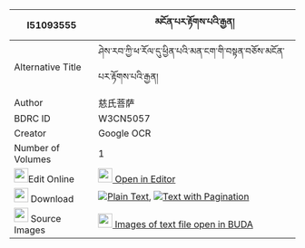 |I51093555|མངོན་པར་རྟོགས་པའི་རྒྱན། 
| --- | --- 
|Alternative Title |ཤེས་རབ་ཀྱི་ཕ་རོལ་དུ་ཕྱིན་པའི་མན་ངག་གི་བསྟན་བཅོས་མངོན་པར་རྟོགས་པའི་རྒྱན།
|Author| 慈氏菩萨
|BDRC ID | W3CN5057
|Creator | Google OCR
|Number of Volumes| 1
|<img width="25" src="https://img.icons8.com/color/25/000000/edit-property.png">Edit Online| [<img width="25" src="https://avatars.githubusercontent.com/u/45091458?s=200&v=4"> Open in Editor](http://editor.openpecha.org/I51093555)
|<img width="25" src="https://img.icons8.com/fluent/48/000000/download-2.png"/>  Download | [![](https://img.icons8.com/color/20/000000/txt.png)Plain Text](https://github.com/Openpecha/I51093555/releases/download/v1/ngonpar_tokpa_i_gyen_plain_I51093555.zip), [![](https://img.icons8.com/color/20/000000/txt.png)Text with Pagination](https://github.com/Openpecha/I51093555/releases/download/v1/ngonpar_tokpa_i_gyen_pages_I51093555.zip)
|<img width="25" src="https://img.icons8.com/plasticine/100/000000/pictures-folder.png"/>  Source Images | [<img width="25" src="https://library.bdrc.io/icons/BUDA-small.svg"> Images of text file open in BUDA](https://library.bdrc.io/show/bdr:W3CN5057)